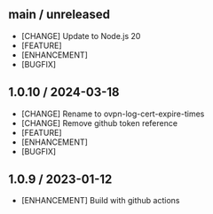 ## main / unreleased

* [CHANGE] Update to Node.js 20
* [FEATURE]
* [ENHANCEMENT]
* [BUGFIX]

## 1.0.10 / 2024-03-18

* [CHANGE] Rename to ovpn-log-cert-expire-times
* [CHANGE] Remove github token reference
* [FEATURE]
* [ENHANCEMENT]
* [BUGFIX]

## 1.0.9 / 2023-01-12

* [ENHANCEMENT] Build with github actions
